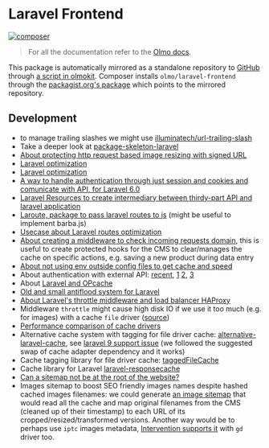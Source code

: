 # Laravel Frontend

[![composer](https://img.shields.io/packagist/v/olmo/laravel-frontend?include_prereleases&label=composer%3A%20packagist.org?style=flat-square&color=FF52DE)](https://packagist.org/packages/olmo/laravel-frontend)

> For all the documentation refer to the [Olmo docs](https://olmokit.github.io/olmokit).

This package is automatically mirrored as a standalone repository to [GitHub](https://github.com/olmokit/olmo-laravel-frontend) through [a script in olmokit](https://github.com/olmokit/olmokit/blob/main/tools/dev-publish.ts#L153-L175). Composer installs `olmo/laravel-frontend` through the [packagist.org's package](https://packagist.org/packages/olmo/laravel-frontend) which points to the mirrored repository.

## Development

- to manage trailing slashes we might use [illuminatech/url-trailing-slash](https://github.com/illuminatech/url-trailing-slash)
- Take a deeper look at [package-skeleton-laravel](https://github.com/spatie/package-skeleton-laravel)
- [About protecting http request based image resizing with signed URL](https://glide.thephpleague.com/1.0/config/security/)
- [Laravel optimization](https://www.cloudways.com/blog/laravel-performance-optimization/)
- [Laravel optimization](https://geekflare.com/laravel-optimization/)
- [A way to handle authentication through just session and cookies and comunicate with API, for Laravel 6.0](https://gist.github.com/eusonlito/8b5389db1d390c17aba123645fd99ea1)
- [Laravel Resources to create intermediary between thirdy-part API and laravel application](https://medium.com/@jeffochoa/consuming-third-pary-apis-with-laravel-resources-c13a0c7dc945)
- [Laroute, package to pass laravel routes to js](https://github.com/aaronlord/laroute) (might be useful to implement barba.js)
- [Usecase about Laravel routes optimization](https://stackoverflow.com/q/37754795)
- [About creating a middleware to check incoming requests domain](https://medium.com/@mayasavir/laravel-check-request-origin-domain-d825fc05dc1c), this is useful to create protected hooks for the CMS to clear/manages the cache on specific actions, e.g. saving a new product during data entry
- [About not using env outside config files to get cache and speed](https://andy-carter.com/blog/env-gotcha-in-laravel-when-caching-configuration)
- About authentication with external API: [recent](https://laracasts.com/discuss/channels/laravel/passport-omit-standard-user-authentication-and-use-custom-logic?page=1), [1](https://stackoverflow.com/questions/61980446/how-do-we-implement-custom-api-only-authentication-in-laravel) [2](https://laracasts.com/discuss/channels/laravel/authenticating-with-eloquent-and-without-database-how-to-handle-user-roles-and-permissions), [3](https://stackoverflow.com/questions/41947149/how-to-fix-unauthorized-access-on-post-oauth-token)
- About [Laravel and OPcache](https://deliciousbrains.com/optimizing-laravel-performance-queues-front-end-opcache/)
- [Old and small antiflood system for Laravel](https://github.com/ircop/antiflood)
- [About Laravel's throttle middleware and load balancer HAProxy](https://medium.com/swlh/laravel-rate-limiting-in-production-926c4d581886)
- Middleware `throttle` might cause high disk IO if we use it too much (e.g. for images) with a cache `file` driver ([source](https://medium.com/cafe24-ph-blog/understanding-the-usage-of-cache-in-laravel-f6cf30f4a9b5))
- [Performance comparison of cache drivers](https://www.georgebuckingham.com/laravel-cache-driver-performance/)
- Alternative cache system with tagging for file driver cache: [alternative-laravel-cache](https://github.com/swayok/alternative-laravel-cache), see [laravel 9 support issue](https://github.com/swayok/alternative-laravel-cache/issues/34) (we followed the suggested swap of cache adapter dependency and it works)
- Cache tagging library for file driver cache: [taggedFileCache](https://github.com/unikent/taggedFileCache)
- Cache library for Laravel [laravel-responsecache](https://github.com/spatie/laravel-responsecache)
- [Can a sitemap not be at the root of the website?](https://support.google.com/webmasters/thread/23099756?hl=en)
- Images sitemap to boost SEO friendly images names despite hashed cached images filenames: we could generate [an image sitemap](https://support.google.com/webmasters/answer/178636?hl=en) that would read all the cache and map original filenames from the CMS (cleaned up of their timestamp) to each URL of its cropped/resized/transformed versions. Another way would be to perhaps use `iptc` images metadata, [Intervention supports it](http://image.intervention.io/api/iptc) with `gd` driver too.
